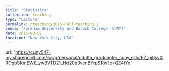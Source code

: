 ```yaml
---
title: "Statistics"
collection: teaching
type: "Lecture"
permalink: /teaching/2015-Fall-teaching-1
venue: "Fordham University and Baruch College (CUNY)"
date: 2015-08-01
location: "New York City, USA"
---
```


url: "https://cuny547-my.sharepoint.com/:w:/g/personal/pdutta_gradcenter_cuny_edu/EZ_pj0sv0lROgbSKmEWE_ywBVTD21_Hd20q3venBYrpSRw?e=QE4tYq"
